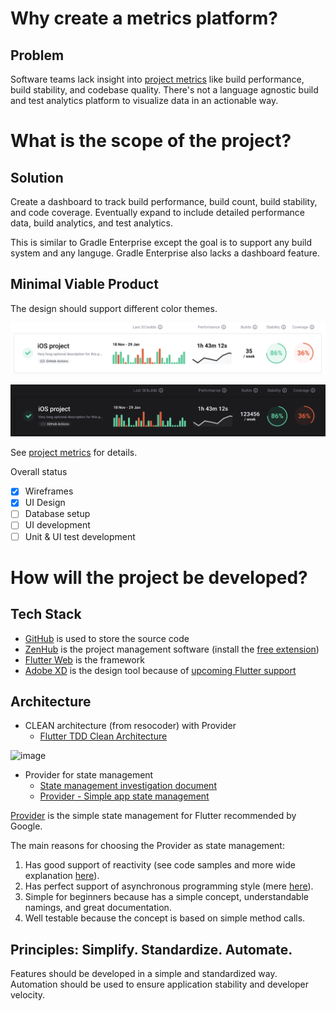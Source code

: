 # Why create a metrics platform?

## Problem

Software teams lack insight into [project metrics](05_project_metrics.md) like build performance, build stability, and codebase quality. There's not a language agnostic build and test analytics platform to visualize data in an actionable way.

# What is the scope of the project?

## Solution

Create a dashboard to track build performance, build count, build stability, and code coverage. Eventually expand to include detailed performance data, build analytics, and test analytics.

This is similar to Gradle Enterprise except the goal is to support any build system and any languge. Gradle Enterprise also lacks a dashboard feature.

## Minimal Viable Product

The design should support different color themes.

![](../design/light_theme/design.png)

![](../design/black_theme/design.png)

See [project metrics](05_project_metrics.md) for details.

Overall status

- [x] Wireframes
- [x] UI Design
- [ ] Database setup
- [ ] UI development
- [ ] Unit & UI test development

# How will the project be developed?

## Tech Stack

- [GitHub](https://github.com/platform-platform/metrics) is used to store the source code
- [ZenHub](https://www.zenhub.com/) is the project management software (install the [free extension](https://www.zenhub.com/extension))
- [Flutter Web](https://flutter.dev/web) is the framework
- [Adobe XD](https://www.adobe.com/products/xd.html) is the design tool because of [upcoming Flutter support](https://theblog.adobe.com/xd-flutter-plugin-generate-dart-code-design-elements/)

## Architecture

- CLEAN architecture (from resocoder) with Provider
  - [Flutter TDD Clean Architecture](https://resocoder.com/2019/08/27/flutter-tdd-clean-architecture-course-1-explanation-project-structure/)

![image](https://user-images.githubusercontent.com/1173057/72225104-593e9080-3536-11ea-89a4-9650cac25340.png)

- Provider for state management
  - [State management investigation document](https://github.com/platform-platform/monorepo/blob/master/docs/12_state_management_investigation.md)
  - [Provider - Simple app state management](https://flutter.dev/docs/development/data-and-backend/state-mgmt/simple)

[Provider](https://pub.dev/documentation/provider/latest/) is the simple state management for Flutter recommended by Google.

The main reasons for choosing the Provider as state management: 
1. Has good support of reactivity (see code samples and more wide explanation [here](https://github.com/platform-platform/monorepo/blob/master/docs/12_state_management_investigation.md#Reactivity-4)).
2. Has perfect support of asynchronous programming style (mere [here](https://github.com/platform-platform/monorepo/blob/master/docs/12_state_management_investigation.md#Reactivity-4)).
3. Simple for beginners because has a simple concept, understandable namings, and great documentation.
4. Well testable because the concept is based on simple method calls.  


## Principles: Simplify. Standardize. Automate.

Features should be developed in a simple and standardized way. Automation should be used to ensure application stability and developer velocity.

